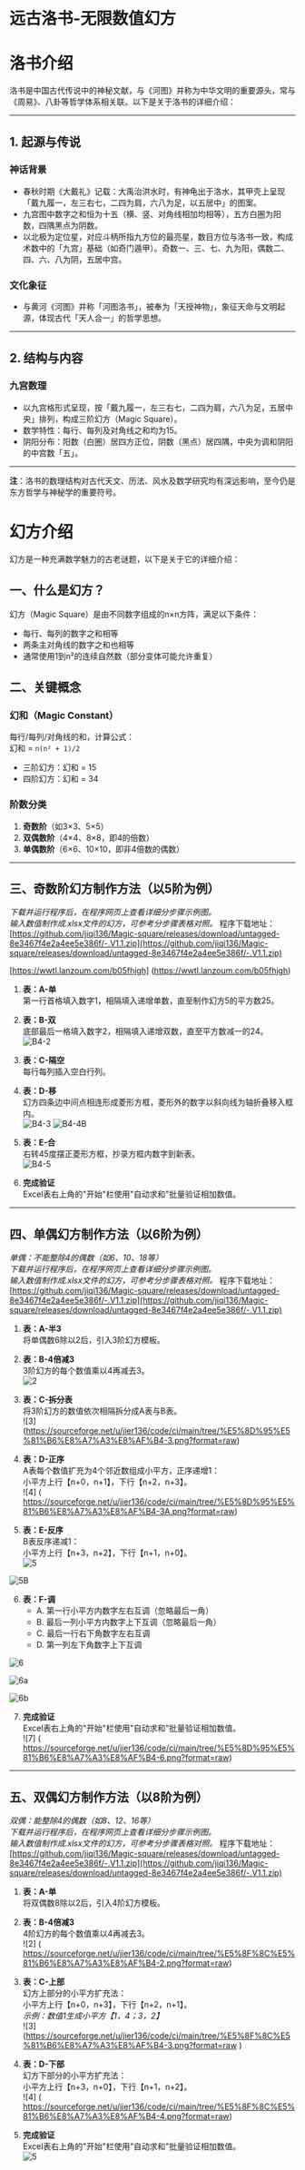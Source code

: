 
# 远古洛书-无限数值幻方

# 洛书介绍

洛书是中国古代传说中的神秘文献，与《河图》并称为中华文明的重要源头，常与《周易》、八卦等哲学体系相关联。以下是关于洛书的详细介绍：

---

## 1. 起源与传说

### 神话背景
- 春秋时期《大戴礼》记载：大禹治洪水时，有神龟出于洛水，其甲壳上呈现「戴九履一，左三右七，二四为肩，六八为足，以五居中」的图案。  
- 九宫图中数字之和恒为十五（横、竖、对角线相加均相等），五方白圈为阳数，四隅黑点为阴数。  
- 以北极为定位星，对应斗柄所指九方位的最亮星，数目方位与洛书一致，构成术数中的「九宫」基础（如奇门遁甲）。奇数一、三、七、九为阳，偶数二、四、六、八为阴，五居中宫。

### 文化象征
- 与黄河《河图》并称「河图洛书」，被奉为「天授神物」，象征天命与文明起源，体现古代「天人合一」的哲学思想。

---

## 2. 结构与内容

### 九宫数理
- 以九宫格形式呈现，按「戴九履一，左三右七，二四为肩，六八为足，五居中央」排列，构成三阶幻方（Magic Square）。  
- 数学特性：每行、每列及对角线之和均为15。  
- 阴阳分布：阳数（白圈）居四方正位，阴数（黑点）居四隅，中央为调和阴阳的中宫数「五」。

---

**注**：洛书的数理结构对古代天文、历法、风水及数学研究均有深远影响，至今仍是东方哲学与神秘学的重要符号。

# 幻方介绍  
幻方是一种充满数学魅力的古老谜题，以下是关于它的详细介绍：

## 一、什么是幻方？  
幻方（Magic Square）是由不同数字组成的n×n方阵，满足以下条件：  
- 每行、每列的数字之和相等  
- 两条主对角线的数字之和也相等  
- 通常使用1到n²的连续自然数（部分变体可能允许重复）  

## 二、关键概念  
### 幻和（Magic Constant）  
每行/每列/对角线的和，计算公式：  
幻和 = `n(n² + 1)/2`  
- 三阶幻方：幻和 = 15  
- 四阶幻方：幻和 = 34  

### 阶数分类  
1. **奇数阶**（如3×3、5×5）  
2. **双偶数阶**（4×4、8×8，即4的倍数）  
3. **单偶数阶**（6×6、10×10，即非4倍数的偶数）  

---

## 三、奇数阶幻方制作方法（以5阶为例）  
*下载并运行程序后，在程序网页上查看详细分步骤示例图。*  
*输入数值制作成.xlsx文件的幻方，可参考分步骤表格对照。*
程序下载地址：[https://github.com/jiqi136/Magic-square/releases/download/untagged-8e3467f4e2a4ee5e386f/-.V1.1.zip](https://github.com/jiqi136/Magic-square/releases/download/untagged-8e3467f4e2a4ee5e386f/-.V1.1.zip)

[https://wwtl.lanzoum.com/b05fhjgh]
(https://wwtl.lanzoum.com/b05fhjgh)



1. **表：A-单**  
   第一行首格填入数字1，相隔填入递增单数，直至制作幻方5的平方数25。  

2. **表：B-双**  
   底部最后一格填入数字2，相隔填入递增双数，直至平方数减一的24。  
   ![B4-2](https://sourceforge.net/u/jier136/code/ci/main/tree/%E5%A5%87%E9%98%B6%E8%A7%A3%E8%AF%B4-2.png?format=raw )

3. **表：C-隔空**  
   每行每列插入空白行列。  

4. **表：D-移**  
   幻方四条边中间点相连形成菱形方框，菱形外的数字以斜向线为轴折叠移入框内。  
   ![B4-3](https://sourceforge.net/u/jier136/code/ci/main/tree/%E5%A5%87%E9%98%B6%E8%A7%A3%E8%AF%B4-3.png?format=raw)
![B4-4B](https://sourceforge.net/u/jier136/code/ci/main/tree/%E5%A5%87%E9%98%B6%E8%A7%A3%E8%AF%B4-4B.png?format=raw )

6. **表：E-合**  
   右转45度摆正菱形方框，抄录方框内数字到新表。  
   ![B4-5](https://sourceforge.net/u/jier136/code/ci/main/tree/%E5%A5%87%E9%98%B6%E8%A7%A3%E8%AF%B4-5.png?format=raw )

7. **完成验证**  
   Excel表右上角的"开始"栏使用"自动求和"批量验证相加数值。

---

## 四、单偶幻方制作方法（以6阶为例）  
*单偶：不能整除4的偶数（如6、10、18等）*  
*下载并运行程序后，在程序网页上查看详细分步骤示例图。*  
*输入数值制作成.xlsx文件的幻方，可参考分步骤表格对照。*
程序下载地址：[https://github.com/jiqi136/Magic-square/releases/download/untagged-8e3467f4e2a4ee5e386f/-.V1.1.zip](https://github.com/jiqi136/Magic-square/releases/download/untagged-8e3467f4e2a4ee5e386f/-.V1.1.zip)



1. **表：A-半3**  
   将单偶数6除以2后，引入3阶幻方模板。  

2. **表：B-4倍减3**  
   3阶幻方的每个数值乘以4再减去3。  
   ![2](https://sourceforge.net/u/jier136/code/ci/main/tree/%E5%8D%95%E5%81%B6%E8%A7%A3%E8%AF%B4-2.png?format=raw)

3. **表：C-拆分表**  
   将3阶幻方的数值依次相隔拆分成A表与B表。  
  ![3] (https://sourceforge.net/u/jier136/code/ci/main/tree/%E5%8D%95%E5%81%B6%E8%A7%A3%E8%AF%B4-3.png?format=raw)

4. **表：D-正序**  
   A表每个数值扩充为4个邻近数组成小平方，正序递增1：  
   小平方上行【n+0，n+1】，下行【n+2，n+3】。  
 ![4] ( https://sourceforge.net/u/jier136/code/ci/main/tree/%E5%8D%95%E5%81%B6%E8%A7%A3%E8%AF%B4-3A.png?format=raw)

5. **表：E-反序**  
   B表反序递减1：  
   小平方上行【n+3，n+2】，下行【n+1，n+0】。  
![5]( https://sourceforge.net/u/jier136/code/ci/main/tree/%E5%8D%95%E5%81%B6%E8%A7%A3%E8%AF%B4-4A.png?format=raw)

![5B]( https://sourceforge.net/u/jier136/code/ci/main/tree/%E5%8D%95%E5%81%B6%E8%A7%A3%E8%AF%B4-4C.png?format=raw)

6. **表：F-调**  
   - A. 第一行小平方内数字左右互调（忽略最后一角）  
   - B. 最后一列小平方内数字上下互调（忽略最后一角）  
   - C. 最后一行右下角数字左右互调  
   - D. 第一列左下角数字上下互调  
   
![6]( https://sourceforge.net/u/jier136/code/ci/main/tree/%E5%8D%95%E5%81%B6%E8%A7%A3%E8%AF%B4-5A.png?format=raw)

![6a](https://sourceforge.net/u/jier136/code/ci/main/tree/%E5%8D%95%E5%81%B6%E8%A7%A3%E8%AF%B4-5B.png?format=raw )

![6b]( https://sourceforge.net/u/jier136/code/ci/main/tree/%E5%8D%95%E5%81%B6%E8%A7%A3%E8%AF%B4-5C.png?format=raw)


7. **完成验证**  
   Excel表右上角的"开始"栏使用"自动求和"批量验证相加数值。  
  ![7] ( https://sourceforge.net/u/jier136/code/ci/main/tree/%E5%8D%95%E5%81%B6%E8%A7%A3%E8%AF%B4-6.png?format=raw)
---

## 五、双偶幻方制作方法（以8阶为例）  
*双偶：能整除4的偶数（如8、12、16等）*  
*下载并运行程序后，在程序网页上查看详细分步骤示例图。*  
*输入数值制作成.xlsx文件的幻方，可参考分步骤表格对照。*
程序下载地址：[https://github.com/jiqi136/Magic-square/releases/download/untagged-8e3467f4e2a4ee5e386f/-.V1.1.zip](https://github.com/jiqi136/Magic-square/releases/download/untagged-8e3467f4e2a4ee5e386f/-.V1.1.zip)

1. **表：A-单**  
   将双偶数8除以2后，引入4阶幻方模板。  

2. **表：B-4倍减3**  
   4阶幻方的每个数值乘以4再减去3。  
 ![2]  ( https://sourceforge.net/u/jier136/code/ci/main/tree/%E5%8F%8C%E5%81%B6%E8%A7%A3%E8%AF%B4-2.png?format=raw)


3. **表：C-上部**  
   幻方上部分的小平方扩充法：  
   小平方上行【n+0，n+3】，下行【n+2，n+1】。  
   *示例：数值1生成小平方【1，4；3，2】*  
  ![3] (https://sourceforge.net/u/jier136/code/ci/main/tree/%E5%8F%8C%E5%81%B6%E8%A7%A3%E8%AF%B4-3.png?format=raw )

4. **表：D-下部**  
   幻方下部分的小平方扩充法：  
   小平方上行【n+3，n+0】，下行【n+1，n+2】。  
 ![4] ( https://sourceforge.net/u/jier136/code/ci/main/tree/%E5%8F%8C%E5%81%B6%E8%A7%A3%E8%AF%B4-4.png?format=raw)

5. **完成验证**  
   Excel表右上角的"开始"栏使用"自动求和"批量验证相加数值。  
![5]( https://sourceforge.net/u/jier136/code/ci/main/tree/%E5%8F%8C%E5%81%B6%E8%A7%A3%E8%AF%B4-5.png?format=raw)
   
